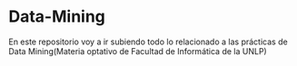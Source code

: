 # Data-Mining
En este repositorio voy a ir subiendo todo lo relacionado a las prácticas de Data Mining(Materia optativo de Facultad de Informática de la UNLP)
